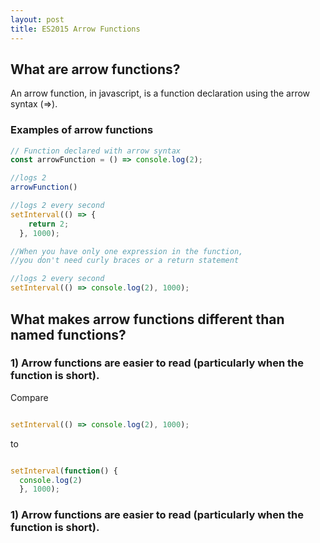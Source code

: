 ```yaml
---
layout: post
title: ES2015 Arrow Functions
---
```



## What are arrow functions?

An arrow function, in javascript, is a function declaration using the arrow syntax (=>).  

### Examples of arrow functions
```javascript
// Function declared with arrow syntax
const arrowFunction = () => console.log(2);

//logs 2
arrowFunction()

//logs 2 every second
setInterval(() => {
    return 2;
  }, 1000);

//When you have only one expression in the function,
//you don't need curly braces or a return statement

//logs 2 every second
setInterval(() => console.log(2), 1000);

```
## What makes arrow functions different than named functions?

### 1) Arrow functions are easier to read (particularly when the function is short).

Compare

```javascript

setInterval(() => console.log(2), 1000);

```
to

```javascript

setInterval(function() {
  console.log(2)
  }, 1000);

```

### 1) Arrow functions are easier to read (particularly when the function is short).
